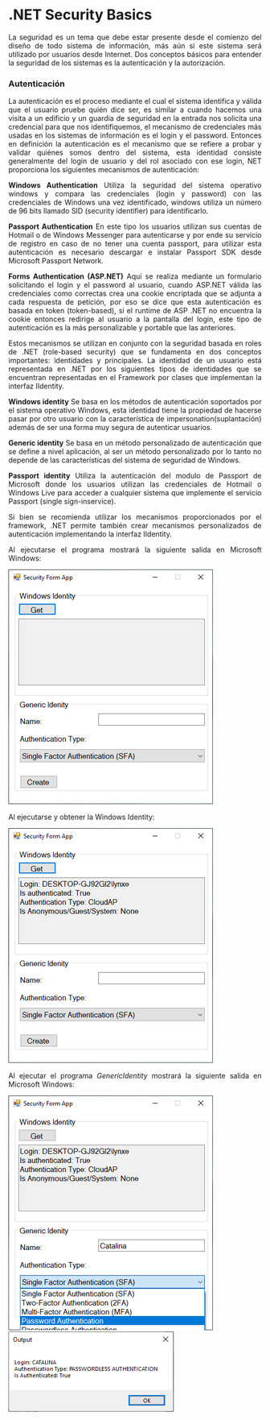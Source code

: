﻿# .NET Security Basics
<p align="justify">
La seguridad es un tema que debe estar presente desde el comienzo del diseño de todo sistema de información, más aún si este sistema será utilizado por usuarios desde Internet. Dos conceptos básicos para entender la seguridad de los sistemas es la autenticación y la autorización.
</p>

<h3>Autenticación</h3>
<p align="justify">
La autenticación es el proceso mediante el cual el sistema identifica y válida que el usuario pruebe quién dice ser, es similar a cuando hacemos una visita a un edificio y un guardia de seguridad en la entrada nos solicita una credencial para que nos identifiquemos, el mecanismo de credenciales más usadas en los sistemas de información es el login y el password. Entonces en definición la autenticación es el mecanismo que se refiere a probar y validar quiénes somos dentro del sistema, esta identidad consiste generalmente del login de usuario y del rol asociado con ese login, NET proporciona los siguientes mecanismos de autenticación:
</p>
<p align="justify">
<b>Windows Authentication</b> Utiliza la seguridad del sistema operativo windows y compara las credenciales (login y password) con las credenciales de Windows una vez identificado, windows utiliza un número de 96 bits llamado SID (security identifier) para identificarlo.
</p>
<p align="justify">
<b>Passport Authentication</b> En este tipo los usuarios utilizan sus cuentas de Hotmail o de Windows Messenger para autenticarse y por ende su servicio de registro en caso de no tener una cuenta passport, para utilizar esta autenticación es necesario descargar e instalar Passport SDK desde Microsoft Passport Network.
</p>
<p align="justify">
<b>Forms Authentication (ASP.NET)</b> Aquí se realiza mediante un formulario solicitando el login y el password al usuario, cuando ASP.NET válida las credenciales como correctas crea una cookie encriptada que se adjunta a cada respuesta de petición, por eso se dice que esta autenticación es basada en token (token-based), si el runtime de ASP .NET no encuentra la cookie entonces redirige al usuario a la pantalla del login, este tipo de autenticación es la más personalizable y portable que las anteriores.
</p>
<p align="justify">
Estos mecanismos se utilizan en conjunto con la seguridad basada en roles de .NET (role-based security) que se fundamenta en dos conceptos importantes: identidades y principales.
La identidad de un usuario está representada en .NET por los siguientes tipos de identidades que se encuentran representadas en el Framework por clases que implementan la interfaz IIdentity.
</p>
<p align="justify">
<b>Windows identity</b> Se basa en los métodos de autenticación soportados por el sistema operativo Windows, esta identidad tiene la propiedad de hacerse pasar por otro usuario con la característica de impersonation(suplantación) además de ser una forma muy segura de autenticar usuarios.
</p>
<p align="justify">
<b>Generic identity</b> Se basa en un método personalizado de autenticación que se define a nivel aplicación, al ser un método personalizado por lo tanto no depende de las características del sistema de seguridad de Windows.
</p>
<p align="justify">
<b>Passport identity</b> Utiliza la autenticación del modulo de Passport de Microsoft donde los usuarios utilizan las credenciales de Hotmail o Windows Live para acceder a cualquier sistema que implemente el servicio Passport (single sign-inservice).
</p>
<p align="justify">
Si bien se recomienda utilizar los mecanismos proporcionados por el framework, .NET permite también crear mecanismos personalizados de autenticación implementando la interfaz IIdentity.
</p>
<p align="justify">
Al ejecutarse el programa mostrará la siguiente salida en Microsoft Windows:</p>
<img src="images/fig1.png">
<p align="justify">
Al ejecutarse y obtener la Windows Identity:
</p>
<img src="images/fig2.png">
<p align="justify">
Al ejecutar el programa <i>GenericIdentity</i> mostrará la siguiente salida en Microsoft Windows:
</p>
<img src="images/fig3.png">
<br/>
<img src="images/fig4.png">
